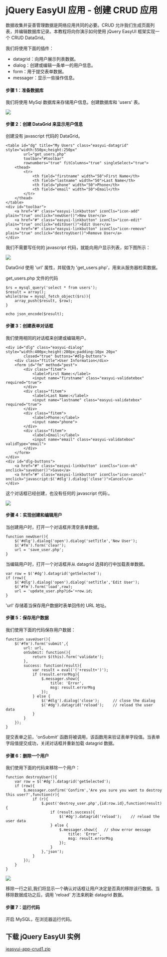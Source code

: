 # jQuery EasyUI 应用 - 创建 CRUD 应用

数据收集并妥善管理数据是网络应用共同的必要。CRUD 允许我们生成页面列表，并编辑数据库记录。本教程将向你演示如何使用 jQuery EasyUI 框架实现一个 CRUD DataGrid。

我们将使用下面的插件：

*   datagrid：向用户展示列表数据。
*   dialog：创建或编辑一条单一的用户信息。
*   form：用于提交表单数据。
*   messager：显示一些操作信息。

#### 步骤 1：准备数据库

我们将使用 MySql 数据库来存储用户信息。创建数据库和 'users' 表。

![](img/db.png)

#### 步骤 2：创建 DataGrid 来显示用户信息

创建没有 javascript 代码的 DataGrid。

```
<table id="dg" title="My Users" class="easyui-datagrid" style="width:550px;height:250px"
		url="get_users.php"
		toolbar="#toolbar"
		rownumbers="true" fitColumns="true" singleSelect="true">
	<thead>
		<tr>
			<th field="firstname" width="50">First Name</th>
			<th field="lastname" width="50">Last Name</th>
			<th field="phone" width="50">Phone</th>
			<th field="email" width="50">Email</th>
		</tr>
	</thead>
</table>
<div id="toolbar">
	<a href="#" class="easyui-linkbutton" iconCls="icon-add" plain="true" onclick="newUser()">New User</a>
	<a href="#" class="easyui-linkbutton" iconCls="icon-edit" plain="true" onclick="editUser()">Edit User</a>
	<a href="#" class="easyui-linkbutton" iconCls="icon-remove" plain="true" onclick="destroyUser()">Remove User</a>
</div>

```

我们不需要写任何的 javascript 代码，就能向用户显示列表，如下图所示：

![](img/list.png)

DataGrid 使用 'url' 属性，并赋值为 'get_users.php'，用来从服务器检索数据。

get_users.php 文件的代码

```
$rs = mysql_query('select * from users');
$result = array();
while($row = mysql_fetch_object($rs)){
	array_push($result, $row);
}

echo json_encode($result);

```

#### 步骤 3：创建表单对话框

我们使用相同的对话框来创建或编辑用户。

```
<div id="dlg" class="easyui-dialog" style="width:400px;height:280px;padding:10px 20px"
		closed="true" buttons="#dlg-buttons">
	<div class="ftitle">User Information</div>
	<form id="fm" method="post">
		<div class="fitem">
			<label>First Name:</label>
			<input name="firstname" class="easyui-validatebox" required="true">
		</div>
		<div class="fitem">
			<label>Last Name:</label>
			<input name="lastname" class="easyui-validatebox" required="true">
		</div>
		<div class="fitem">
			<label>Phone:</label>
			<input name="phone">
		</div>
		<div class="fitem">
			<label>Email:</label>
			<input name="email" class="easyui-validatebox" validType="email">
		</div>
	</form>
</div>
<div id="dlg-buttons">
	<a href="#" class="easyui-linkbutton" iconCls="icon-ok" onclick="saveUser()">Save</a>
	<a href="#" class="easyui-linkbutton" iconCls="icon-cancel" onclick="javascript:$('#dlg').dialog('close')">Cancel</a>
</div>

```

这个对话框已经创建，也没有任何的 javascript 代码:。

![](img/dialog.png)

#### 步骤 4：实现创建和编辑用户

当创建用户时，打开一个对话框并清空表单数据。

```
function newUser(){
	$('#dlg').dialog('open').dialog('setTitle','New User');
	$('#fm').form('clear');
	url = 'save_user.php';
}

```

当编辑用户时，打开一个对话框并从 datagrid 选择的行中加载表单数据。

```
var row = $('#dg').datagrid('getSelected');
if (row){
	$('#dlg').dialog('open').dialog('setTitle','Edit User');
	$('#fm').form('load',row);
	url = 'update_user.php?id='+row.id;
}

```

'url' 存储着当保存用户数据时表单回传的 URL 地址。

#### 步骤 5：保存用户数据

我们使用下面的代码保存用户数据：

```
function saveUser(){
	$('#fm').form('submit',{
		url: url,
		onSubmit: function(){
			return $(this).form('validate');
		},
		success: function(result){
			var result = eval('('+result+')');
			if (result.errorMsg){
				$.messager.show({
					title: 'Error',
					msg: result.errorMsg
				});
			} else {
				$('#dlg').dialog('close');		// close the dialog
				$('#dg').datagrid('reload');	// reload the user data
			}
		}
	});
}

```

提交表单之前，'onSubmit' 函数将被调用，该函数用来验证表单字段值。当表单字段值提交成功，关闭对话框并重新加载 datagrid 数据。

#### 步骤 6：删除一个用户

我们使用下面的代码来移除一个用户：

```
function destroyUser(){
	var row = $('#dg').datagrid('getSelected');
	if (row){
		$.messager.confirm('Confirm','Are you sure you want to destroy this user?',function(r){
			if (r){
				$.post('destroy_user.php',{id:row.id},function(result){
					if (result.success){
						$('#dg').datagrid('reload');	// reload the user data
					} else {
						$.messager.show({	// show error message
							title: 'Error',
							msg: result.errorMsg
						});
					}
				},'json');
			}
		});
	}
}

```

![](img/confirm.png)

移除一行之前,我们将显示一个确认对话框让用户决定是否真的移除该行数据。当移除数据成功之后，调用 'reload' 方法来刷新 datagrid 数据。

#### 步骤 7：运行代码

开启 MySQL，在浏览器运行代码。

## 下载 jQuery EasyUI 实例

[jeasyui-app-crud1.zip](/try/jeasyui/download/jeasyui-app-crud1.zip)

 